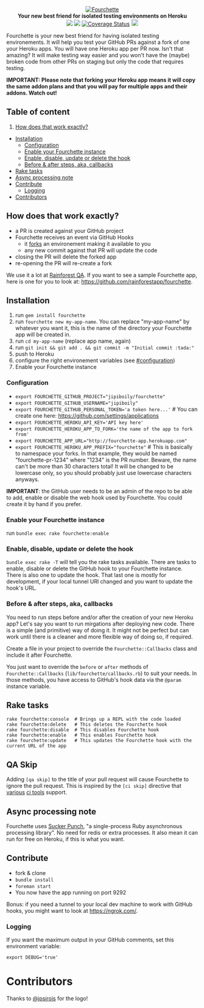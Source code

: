 <p align="center">
  <a href="https://github.com/jipiboily/fourchette">
    <img src="http://i.imgur.com/967yX36.png" alt="Fourchette" />
  </a>
  <br />
  <b>Your new best friend for isolated testing environments on Heroku</b>
  <br />
  <a href="https://codeclimate.com/github/jipiboily/fourchette"><img src="http://img.shields.io/codeclimate/github/jipiboily/fourchette.svg?style=flat" /></a>
  <a href="https://travis-ci.org/jipiboily/fourchette"><img src="http://img.shields.io/travis/jipiboily/fourchette/master.svg?style=flat" /></a>
  <a href='https://coveralls.io/r/jipiboily/fourchette'><img src='http://img.shields.io/coveralls/jipiboily/fourchette.svg?style=flat' alt='Coverage Status' /></a>
  <a href="http://badge.fury.io/rb/fourchette"><img src="http://img.shields.io/gem/v/fourchette.svg?style=flat" alt="Gem Version" height="18"></a>
</p>

Fourchette is your new best friend for having isolated testing environements. It will help you test your GitHub PRs against a fork of one your Heroku apps. You will have one Heroku app per PR now. Isn't that amazing? It will make testing way easier and you won't have the (maybe) broken code from other PRs on staging but only the code that requires testing.

**IMPORTANT: Please note that forking your Heroku app means it will copy the same addon plans and that you will pay for multiple apps and their addons. Watch out!**

## Table of content
1. [How does that work exactly?](#how-does-that-work-exactly)
- [Installation](#installation)
  * [Configuration](#configuration)
  * [Enable your Fourchette instance](#enable-your-fourchette-instance)
  * [Enable, disable, update or delete the hook](#enable-disable-update-or-delete-the-hook)
  * [Before & after steps, aka, callbacks](#before--after-steps-aka-callbacks)
- [Rake tasks](#rake-tasks)
- [Async processing note](#async-processing-note)
- [Contribute](#contribute)
  - [Logging](#logging)
- [Contributors](#contributors)

## How does that work exactly?

- a PR is created against your GitHub project
- Fourchette receives an event via GitHub Hooks
  - it [forks](https://devcenter.heroku.com/articles/fork-app) an environement making it available to you
  - any new commit against that PR will update the code
- closing the PR will delete the forked app
- re-opening the PR will re-create a fork

We use it a lot at [Rainforest QA](https://www.rainforestqa.com/). If you want to see a sample Fourchette app, here is one for you to look at: https://github.com/rainforestapp/fourchette.

## Installation

1. run `gem install fourchette`
2. run `fourchette new my-app-name`. You can replace "my-app-name" by whatever you want it, this is the name of the directory your Fourchette app will be created in.
3. run `cd my-app-name` (replace app name, again)
4. run `git init && git add . && git commit -m "Initial commit :tada:"`
5. push to Heroku
6. configure the right environement variables (see [#configuration](#configuration))
7. Enable your Fourchette instance

### Configuration

- `export FOURCHETTE_GITHUB_PROJECT="jipiboily/fourchette"`
- `export FOURCHETTE_GITHUB_USERNAME="jipiboily"`
- `export FOURCHETTE_GITHUB_PERSONAL_TOKEN='a token here...'` # You can create one here: https://github.com/settings/applications
- `export FOURCHETTE_HEROKU_API_KEY='API key here'`
- `export FOURCHETTE_HEROKU_APP_TO_FORK='the name of the app to fork from'`
- `export FOURCHETTE_APP_URL="http://fourchette-app.herokuapp.com"`
- `export FOURCHETTE_HEROKU_APP_PREFIX="fourchette"` # This is basically to namespace your forks. In that example, they would be named "fourchette-pr-1234" where "1234" is the PR number. Beware, the name can't be more than 30 characters total! It will be changed to be lowercase only, so you should probably just use lowercase characters anyways.

**IMPORTANT**: the GitHub user needs to be an admin of the repo to be able to add, enable or disable the web hook used by Fourchette. You could create it by hand if you prefer.

### Enable your Fourchette instance

run `bundle exec rake fourchette:enable`

### Enable, disable, update or delete the hook

`bundle exec rake -T` will tell you the rake tasks available. There are tasks to enable, disable or delete the GitHub hook to your Fourchette instance. There is also one to update the hook. That last one is mostly for development, if your local tunnel URl changed and you want to update the hook's URL.

### Before & after steps, aka, callbacks

You need to run steps before and/or after the creation of your new Heroku app? Let's say you want to run mirgations after deploying new code. There is a simple (and primitive) way of doing it. It might not be perfect but can work until there is a cleaner and more flexible way of doing so, if required.

Create a file in your project to override the `Fourchette::Callbacks` class and include it after Fourchette.

You just want to override the `before` or `after` methods of `Fourchette::Callbacks` (`lib/fourchette/callbacks.rb`) to suit your needs. In those methods, you have access to GitHub's hook data via the `@param` instance variable.

## Rake tasks

```
rake fourchette:console  # Brings up a REPL with the code loaded
rake fourchette:delete   # This deletes the Fourchette hook
rake fourchette:disable  # This disables Fourchette hook
rake fourchette:enable   # This enables Fourchette hook
rake fourchette:update   # This updates the Fourchette hook with the current URL of the app
```

## QA Skip

Adding `[qa skip]` to the title of your pull request will cause Fourchette to ignore the pull request. This is inspired by the `[ci skip]` directive that [various](http://docs.travis-ci.com/user/how-to-skip-a-build/) [ci tools](https://circleci.com/docs/skip-a-build) support.

## Async processing note

Fourchette uses [Sucker Punch](https://github.com/brandonhilkert/sucker_punch), "a single-process Ruby asynchronous processing library". No need for redis or extra processes. It also mean it can run for free on Heroku, if this is what you want.

## Contribute

- fork & clone
- `bundle install`
- `foreman start`
- You now have the app running on port 9292

Bonus: if you need a tunnel to your local dev machine to work with GitHub hooks, you might want to look at https://ngrok.com/.

### Logging

If you want the maximum output in your GitHub comments, set this environment variable:

```
export DEBUG='true'
```

# Contributors

Thanks to [@jpsirois](https://github.com/jpsirois/) for the logo!
